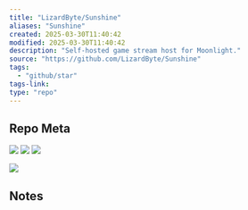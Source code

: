 ```yaml
---
title: "LizardByte/Sunshine"
aliases: "Sunshine"
created: 2025-03-30T11:40:42
modified: 2025-03-30T11:40:42
description: "Self-hosted game stream host for Moonlight."
source: "https://github.com/LizardByte/Sunshine"
tags:
  - "github/star"
tags-link:
type: "repo"
---
```

## Repo Meta

![](https://img.shields.io/github/stars/LizardByte/Sunshine?style=for-the-badge&label=stars) ![](https://img.shields.io/github/repo-size/LizardByte/Sunshine?style=for-the-badge&label=size) ![](https://img.shields.io/github/created-at/LizardByte/Sunshine?style=for-the-badge&label=since)

[![](https://github-readme-stats.vercel.app/api/pin/?username=LizardByte&repo=Sunshine&bg_color=00000000)](https://github.com/LizardByte/Sunshine)

## Notes

